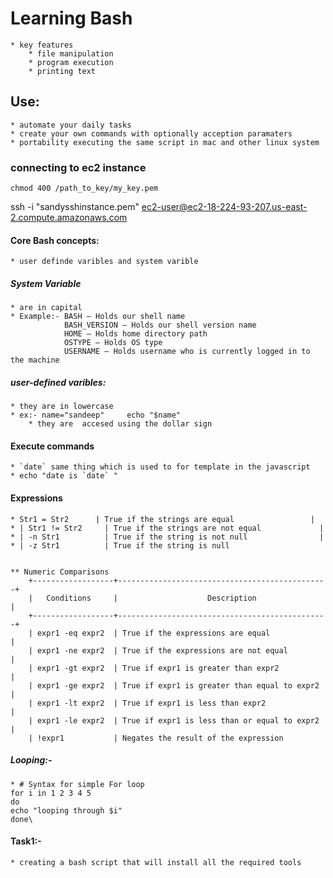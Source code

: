 # Learning Bash
	* key features
		* file manipulation
		* program execution
		* printing text

## Use:
	* automate your daily tasks
	* create your own commands with optionally acception paramaters
	* portability executing the same script in mac and other linux system

### connecting to ec2 instance 

```
chmod 400 /path_to_key/my_key.pem
```

ssh -i "sandysshinstance.pem" ec2-user@ec2-18-224-93-207.us-east-2.compute.amazonaws.com


#### Core Bash concepts:

	* user definde varibles and system varible


##### System Variable
	* are in capital
	* Example:- BASH — Holds our shell name
				BASH_VERSION — Holds our shell version name
				HOME — Holds home directory path
				OSTYPE — Holds OS type
				USERNAME – Holds username who is currently logged in to the machine


##### user-defined varibles:
	* they are in lowercase
	* ex:- name="sandeep"     echo "$name"
		* they are  accesed using the dollar sign

#### Execute commands
	* `date` same thing which is used to for template in the javascript
	* echo "date is `date` "


#### Expressions
	* Str1 = Str2      | True if the strings are equal                 |                            
	* | Str1 != Str2     | True if the strings are not equal             |
	* | -n Str1          | True if the string is not null                | 
	* | -z Str1          | True if the string is null        


	** Numeric Comparisons
		+------------------+-----------------------------------------------+
		|   Conditions     |                    Description                |
		+------------------+-----------------------------------------------+
		| expr1 -eq expr2  | True if the expressions are equal             |
		| expr1 -ne expr2  | True if the expressions are not equal         |
		| expr1 -gt expr2  | True if expr1 is greater than expr2           |
		| expr1 -ge expr2  | True if expr1 is greater than equal to expr2  |
		| expr1 -lt expr2  | True if expr1 is less than expr2              | 
		| expr1 -le expr2  | True if expr1 is less than or equal to expr2  |
		| !expr1           | Negates the result of the expression      



##### Looping:- 
	* # Syntax for simple For loop
	for i in 1 2 3 4 5
	do
	echo "looping through $i"
	done\



#### Task1:-
	* creating a bash script that will install all the required tools


